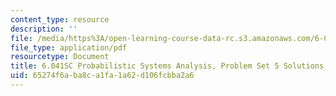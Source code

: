 ```yaml
---
content_type: resource
description: ''
file: /media/https%3A/open-learning-course-data-rc.s3.amazonaws.com/6-041sc-probabilistic-systems-analysis-and-applied-probability-fall-2013/65274f6aba8ca1fa1a62d106fcbba2a6_MIT6_041SCF13_assn05_sol.pdf
file_type: application/pdf
resourcetype: Document
title: 6.041SC Probabilistic Systems Analysis, Problem Set 5 Solutions
uid: 65274f6a-ba8c-a1fa-1a62-d106fcbba2a6
---
```

